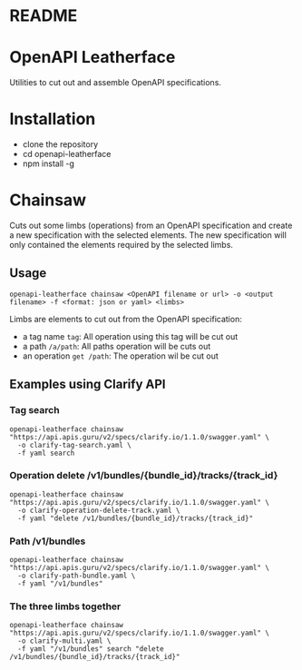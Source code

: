 # README #

# OpenAPI Leatherface

Utilities to cut out and assemble OpenAPI specifications.

# Installation

- clone the repository
- cd openapi-leatherface
- npm install -g

# Chainsaw
Cuts out some limbs (operations) from an OpenAPI specification and create a new specification with the selected elements.
The new specification will only contained the elements required by the selected limbs.

## Usage

```shell
openapi-leatherface chainsaw <OpenAPI filename or url> -o <output filename> -f <format: json or yaml> <limbs>
```

Limbs are elements to cut out from the OpenAPI specification:

- a tag name `tag`: All operation using this tag will be cut out
- a path `/a/path`: All paths operation will be cuts out
- an operation `get /path`: The operation wil be cut out

## Examples using Clarify API

### Tag search
```shell
openapi-leatherface chainsaw "https://api.apis.guru/v2/specs/clarify.io/1.1.0/swagger.yaml" \
  -o clarify-tag-search.yaml \
  -f yaml search
```

### Operation delete /v1/bundles/{bundle_id}/tracks/{track_id}
```shell
openapi-leatherface chainsaw "https://api.apis.guru/v2/specs/clarify.io/1.1.0/swagger.yaml" \
  -o clarify-operation-delete-track.yaml \
  -f yaml "delete /v1/bundles/{bundle_id}/tracks/{track_id}"
```

### Path /v1/bundles
```shell
openapi-leatherface chainsaw "https://api.apis.guru/v2/specs/clarify.io/1.1.0/swagger.yaml" \
  -o clarify-path-bundle.yaml \
  -f yaml "/v1/bundles"
```

### The three limbs together 
```shell
openapi-leatherface chainsaw "https://api.apis.guru/v2/specs/clarify.io/1.1.0/swagger.yaml" \
  -o clarify-multi.yaml \
  -f yaml "/v1/bundles" search "delete /v1/bundles/{bundle_id}/tracks/{track_id}"
```
